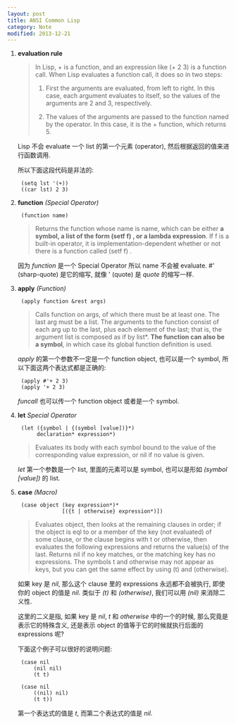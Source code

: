 ```yaml
---
layout: post
title: ANSI Common Lisp
category: Note
modified: 2013-12-21
---
```

1. **evaluation rule**

    > In Lisp, + is a function, and an expression like (+ 2 3) is a function call.
    > When Lisp evaluates a function call, it does so in two steps:
    > 
    > 1. First the arguments are evaluated, from left to right. In this case, each
    > argument evaluates to itself, so the values of the arguments are 2 and
    > 3, respectively.
    > 
    > 2. The values of the arguments are passed to the function named by the
    > operator. In this case, it is the + function, which returns 5.

    Lisp 不会 evaluate 一个 list 的第一个元素 (operator),
    然后根据返回的值来进行函数调用.

    所以下面这段代码是非法的:

        (setq lst '(+))
        ((car lst) 2 3)

2. **function** _(Special Operator)_

        (function name)

    > Returns the function whose name is name, which can be either **a symbol, a list
    > of the form (setf f) , or a lambda expression**. If f is a built-in operator, it is
    > implementation-dependent whether or not there is a function called (setf f) .

    因为 _function_ 是一个 Special Operator 所以 name 不会被 evaluate.
    #' (sharp-quote) 是它的缩写, 就像 ' (quote) 是 _quote_ 的缩写一样.

3. **apply** _(Function)_

        (apply function &rest args)

    > Calls function on args, of which there must be at least one. The last arg must
    > be a list. The arguments to the function consist of each arg up to the last, plus
    > each element of the last; that is, the argument list is composed as if by list*.
    > **The function can also be a symbol**, in which case its global function definition
    > is used.

    _apply_ 的第一个参数不一定是一个 function object,
    也可以是一个 symbol, 所以下面这两个表达式都是正确的:
        
        (apply #'+ 2 3)
        (apply '+ 2 3)

    _funcall_ 也可以传一个 function object 或者是一个 symbol.

4. **let** _Special Operator_

        (let ({symbol | {(symbol [value])}*)
             declaration* expression*)

    > Evaluates its body with each symbol bound to the value of the corresponding
    > value expression, or nil if no value is given.

    _let_ 第一个参数是一个 list, 里面的元素可以是 symbol, 
    也可以是形如 _(symbol [value])_ 的 list.

5. **case** _(Macro)_

        (case object (key expression*)*
                     [({t | otherwise} expression*)])

    > Evaluates object, then looks at the remaining clauses in order; if the object is
    > eql to or a member of the key (not evaluated) of some clause, or the clause
    > begins with t or otherwise, then evaluates the following expressions and
    > returns the value(s) of the last. Returns nil if no key matches, or the matching
    > key has no expressions. The symbols t and otherwise may not appear as
    > keys, but you can get the same effect by using (t) and (otherwise).

    如果 key 是 _nil_, 那么这个 clause 里的 expressions 永远都不会被执行,
    即使你的 object 的值是 _nil_. 类似于 _(t)_ 和 _(otherwise)_,
    我们可以用 _(nil)_ 来消除二义性.

    这里的二义是指, 如果 key 是 _nil_, _t_ 和 _otherwise_ 
    中的一个的时候, 那么究竟是表示它的特殊含义,
    还是表示 object 的值等于它的时候就执行后面的 expressions 呢?

    下面这个例子可以很好的说明问题:

        (case nil
            (nil nil)
            (t t)

        (case nil
            ((nil) nil)
            (t t))

    第一个表达式的值是 _t_, 而第二个表达式的值是 _nil_.
